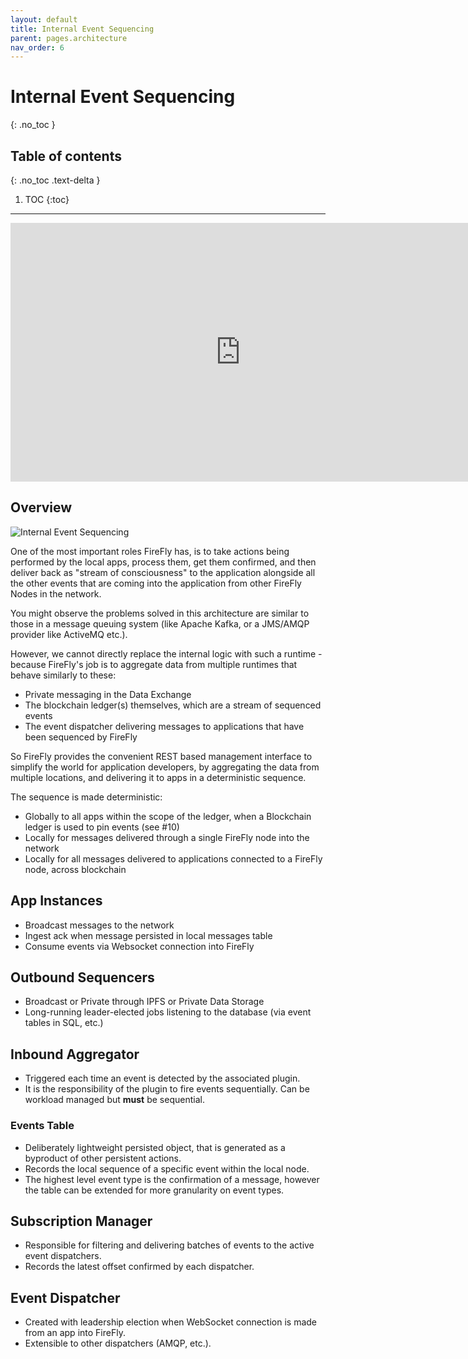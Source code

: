 ```yaml
---
layout: default
title: Internal Event Sequencing
parent: pages.architecture
nav_order: 6
---
```


# Internal Event Sequencing
{: .no_toc }

## Table of contents
{: .no_toc .text-delta }

1. TOC
{:toc}

---

<iframe width="736" height="414" src="https://www.youtube.com/embed/JroBAfmfI_E" title="YouTube video player" frameborder="0" allow="accelerometer; autoplay; clipboard-write; encrypted-media; gyroscope; picture-in-picture" allowfullscreen></iframe>

## Overview

![Internal Event Sequencing](../images/internal_event_sequencing.jpg "Internal Event Sequencing")

One of the most important roles FireFly has, is to take actions being performed by the local apps, process them, get them confirmed, and then deliver back 
as "stream of consciousness" to the application alongside all the other events that are coming into the application from other FireFly Nodes in the network.

You might observe the problems solved in this architecture are similar to those in a message queuing system (like Apache Kafka, or a JMS/AMQP provider like ActiveMQ etc.).

However, we cannot directly replace the internal logic with such a runtime - because FireFly's job is to aggregate data from multiple runtimes that behave similarly to these:
- Private messaging in the Data Exchange
- The blockchain ledger(s) themselves, which are a stream of sequenced events
- The event dispatcher delivering messages to applications that have been sequenced by FireFly

So FireFly provides the convenient REST based management interface to simplify the world for application developers, by aggregating the data from multiple locations, and delivering it to apps in a deterministic sequence.

The sequence is made deterministic:
- Globally to all apps within the scope of the ledger, when a Blockchain ledger is used to pin events (see #10)
- Locally for messages delivered through a single FireFly node into the network
- Locally for all messages delivered to applications connected to a FireFly node, across blockchain 

## App Instances

* Broadcast messages to the network
* Ingest ack when message persisted in local messages table
* Consume events via Websocket connection into FireFly

## Outbound Sequencers

* Broadcast or Private through IPFS or Private Data Storage
* Long-running leader-elected jobs listening to the database (via event tables in SQL, etc.)

## Inbound Aggregator 

* Triggered each time an event is detected by the associated plugin.
* It is the responsibility of the plugin to fire events sequentially.  Can be workload managed but **must** be sequential.

### Events Table

* Deliberately lightweight persisted object, that is generated as a byproduct of other persistent actions.
* Records the local sequence of a specific event within the local node.
* The highest level event type is the confirmation of a message, however the table can be extended for more granularity on event types.

## Subscription Manager

* Responsible for filtering and delivering batches of events to the active event dispatchers.
* Records the latest offset confirmed by each dispatcher.

## Event Dispatcher

* Created with leadership election when WebSocket connection is made from an app into FireFly.
* Extensible to other dispatchers (AMQP, etc.).
